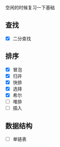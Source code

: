 空闲的时候复习一下基础
## 查找
- [x] 二分查找
## 排序
- [x] 冒泡
- [x] 归并
- [x] 快排
- [x] 选择
- [x] 希尔
- [ ] 堆排
- [ ] 插入
## 数据结构
- [ ] 单链表
